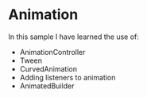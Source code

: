 # Animation

In this sample I have learned the use of: 
- AnimationController
- Tween
- CurvedAnimation
- Adding listeners to animation
- AnimatedBuilder
